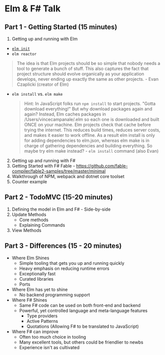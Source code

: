 # Elm & F# Talk

## Part 1 - Getting Started (15 minutes)

1. Getting up and running with Elm
  * [`elm init`](https://elm-lang.org/0.19.0/init)
  * `elm reactor`
  > The idea is that Elm projects should be so simple that nobody needs a tool to generate a bunch of stuff. This also captures the fact that project structure should evolve organically as your application develops, never ending up exactly the same as other projects. - Evan Czaplicki (creator of Elm)
  * `elm install` vs. `elm make`
	> Hint: In JavaScript folks run `npm install` to start projects. "Gotta download everything!" But why download packages again and again? Instead, Elm caches packages in /Users/vincecampanale/.elm so each one is downloaded and built ONCE on your machine. Elm projects check that cache before trying the internet. This reduces build times, reduces server costs, and makes it easier to work offline.  As a result elm install is only for adding dependencies to elm.json, whereas elm make is in charge of gathering dependencies and building everything. So maybe try elm make instead? - `elm install` command (also Evan)

2. Getting up and running with F#
  1. Getting Started with F# Fable - https://github.com/fable-compiler/fable2-samples/tree/master/minimal
  2. Walkthrough of NPM, webpack and dotnet core toolset
  3. Counter example
  
## Part 2 - TodoMVC (15-20 minutes)

1. Defining the model in Elm and F# - Side-by-side
2. Update Methods
   * Core methods
   * Explaining Commands
3. View Methods

## Part 3 - Differences (15 - 20 minutes)

* Where Elm Shines
  * Simple tooling that gets you up and running quickly
  * Heavy emphasis on reducing runtime errors
  * Exceptionally fast
  * Curated libraries
  * Ports
* Where Elm has yet to shine
  * No backend programming support
* Where F# Shines
  * Same F# code can be used on both front-end and backend
  * Powerful, yet controlled language and meta-language features
    * Type providers
    * Active Patterns
    * Quotations (Allowing F# to be translated to JavaScript)
* Where F# can improve
  * Often too much choice in tooling
  * Many excellent tools, but others could be friendlier to newbs
  * Experience isn't as cultivated
  
  
  
